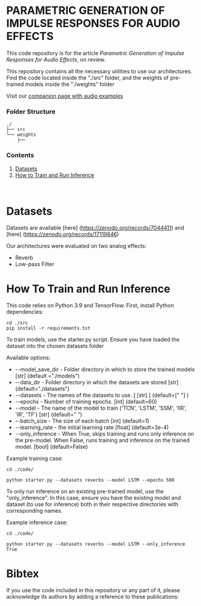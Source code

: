 # PARAMETRIC GENERATION OF IMPULSE RESPONSES FOR AUDIO EFFECTS

This code repository is for the article _Parametric Generation of Impulse Responses for Audio Effects_, on review.

This repository contains all the necessary utilities to use our architectures. Find the code located inside the "./src" folder, and the weights of pre-trained models inside the "./weights" folder

Visit our [companion page with audio examples](https://riccardovib.github.io/NIRGeneration_pages/)

### Folder Structure

```
./
├── src
└── weights
    ├── 
```

### Contents

1. [Datasets](#datasets)
2. [How to Train and Run Inference](#how-to-train-and-run-inference)

<br/>

# Datasets

Datasets are available [here] (https://zenodo.org/records/7044411) and [here] (https://zenodo.org/records/17119646)

Our architectures were evaluated on two analog effects: 
- Reverb 
- Low-pass Filter


# How To Train and Run Inference 

This code relies on Python 3.9 and TensorFlow.
First, install Python dependencies:
```
cd ./src
pip install -r requirements.txt
```

To train models, use the starter.py script.
Ensure you have loaded the dataset into the chosen datasets folder

Available options: 
* --model_save_dir - Folder directory in which to store the trained models [str] (default ="./models")
* --data_dir - Folder directory in which the datasets are stored [str] (default="./datasets")
* --datasets - The names of the datasets to use. [ [str] ] (default=[" "] )
* --epochs - Number of training epochs. [int] (default=60)
* --model - The name of the model to train ('TCN', 'LSTM', 'SSM', 'IIR', 'IR', 'TF') [str] (default=" ")
* --batch_size - The size of each batch [int] (default=1)
* --learning_rate - the initial learning rate [float] (default=3e-4)
* --only_inference - When True, skips training and runs only inference on the pre-model. When False, runs training and inference on the trained model. [bool] (default=False)
 

Example training case: 
```
cd ./code/

python starter.py --datasets reverbs --model LSTM --epochs 500
```

To only run inference on an existing pre-trained model, use the "only_inference". In this case, ensure you have the existing model and dataset (to use for inference) both in their respective directories with corresponding names.

Example inference case:
```
cd ./code/

python starter.py --datasets reverbs --model LSTM --only_inference True
```


# Bibtex

If you use the code included in this repository or any part of it, please acknowledge 
its authors by adding a reference to these publications:

```

```

